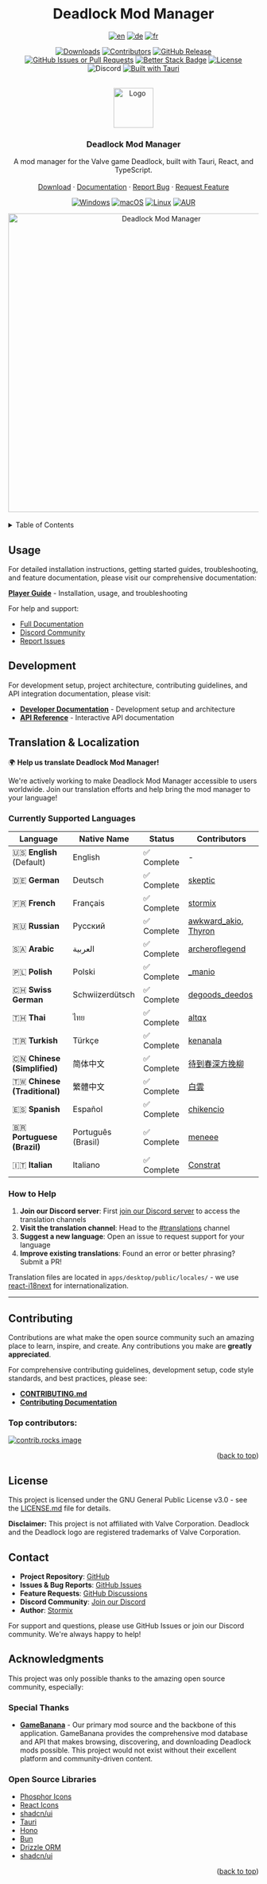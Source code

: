 <!-- Improved compatibility of back to top link: See: https://github.com/othneildrew/Best-README-Template/pull/73 -->

<a id="readme-top"></a>

<div align="center">
<h1> Deadlock Mod Manager</h1>
</div>
<!-- Project Stats -->
<div align="center">

[![en](https://img.shields.io/badge/lang-en-red.svg)](https://github.com/deadlock-mod-manager/deadlock-mod-manager/blob/main/README.md)
[![de](https://img.shields.io/badge/lang-de-yellow.svg)](https://github.com/deadlock-mod-manager/deadlock-mod-manager/blob/main/README.de.md)
[![fr](https://img.shields.io/badge/lang-fr-blue.svg)](https://github.com/deadlock-mod-manager/deadlock-mod-manager/blob/main/README.fr.md)

[![Downloads][downloads-status]][downloads-url]
[![Contributors][contributors-status]][contributors-url]
[![GitHub Release][release-status]][release-url]
[![GitHub Issues or Pull Requests][issues-status]][issues-url]
[![Better Stack Badge](https://uptime.betterstack.com/status-badges/v1/monitor/1psci.svg)](https://uptime.betterstack.com/?utm_source=status_badge)
[![License][license-status]][license-url]
![Discord](https://img.shields.io/discord/1322369530386710568?label=discord)
[![Built with Tauri][tauri-status]][tauri-url]

</div>
<br />
<div align="center">
  <a href="https://github.com/deadlock-mod-manager/deadlock-mod-manager">
    <img src="./apps/desktop/src-tauri/icons/128x128.png" alt="Logo" width="80" height="80">
  </a>

  <h3 align="center">Deadlock Mod Manager</h3>

  <p align="center">
    A mod manager for the Valve game Deadlock, built with Tauri, React, and TypeScript.
    <br />
    <br />
    <a href="https://github.com/deadlock-mod-manager/deadlock-mod-manager/releases/latest">Download</a>
    ·
    <a href="https://docs.deadlockmods.app/">Documentation</a>
    ·
    <a href="https://github.com/deadlock-mod-manager/deadlock-mod-manager/issues/new?labels=bug&template=bug-report---.md">Report Bug</a>
    ·
    <a href="https://github.com/deadlock-mod-manager/deadlock-mod-manager/issues/new?labels=enhancement&template=feature-request---.md">Request Feature</a>
  </p>
  
<!-- Distribution & Platforms -->
[![Windows][windows-status]][windows-url]
[![macOS][macos-status]][macos-url]
[![Linux][linux-status]][linux-url]
[![AUR][aur-status]][aur-url]

  <img src="./docs/assets/mods.png" alt="Deadlock Mod Manager" width="600">
  
</div>

<br />

<!-- TABLE OF CONTENTS -->
<details>
  <summary>Table of Contents</summary>
  <ol>
    <li><a href="#screenshots">Screenshots</a></li>
    <li><a href="#usage">Usage</a></li>
    <li><a href="#whats-inside">What's inside?</a></li>
    <li><a href="#development">Development</a></li>
    <li><a href="#translation--localization">Translation & Localization</a></li>
    <li><a href="#contributing">Contributing</a></li>
    <li><a href="#license">License</a></li>
    <li><a href="#contact">Contact</a></li>
    <li><a href="#acknowledgments">Acknowledgments</a></li>
  </ol>
</details>

## Usage

For detailed installation instructions, getting started guides, troubleshooting, and feature documentation, please visit our comprehensive documentation:

**[Player Guide](https://docs.deadlockmods.app/using-mod-manager)** - Installation, usage, and troubleshooting

For help and support:

- [Full Documentation](https://docs.deadlockmods.app/)
- [Discord Community](https://deadlockmods.app/discord)
- [Report Issues](https://github.com/deadlock-mod-manager/deadlock-mod-manager/issues)

## Development

For development setup, project architecture, contributing guidelines, and API integration documentation, please visit:

- **[Developer Documentation](https://docs.deadlockmods.app/developer-docs)** - Development setup and architecture
- **[API Reference](https://docs.deadlockmods.app/api)** - Interactive API documentation

## Translation & Localization

🌍 **Help us translate Deadlock Mod Manager!**

We're actively working to make Deadlock Mod Manager accessible to users worldwide. Join our translation efforts and help bring the mod manager to your language!

### Currently Supported Languages

<!-- LANGUAGE_TABLE_START -->

| Language | Native Name | Status | Contributors |
|----------|-------------|--------|-------------|
| 🇺🇸 **English** (Default) | English | ✅ Complete | - |
| 🇩🇪 **German** | Deutsch | ✅ Complete | [skeptic](https://discordapp.com/users/__skeptic__/) |
| 🇫🇷 **French** | Français | ✅ Complete | [stormix](https://github.com/stormix) |
| 🇷🇺 **Russian** | Русский | ✅ Complete | [awkward_akio](https://discordapp.com/users/awkward_akio/), [Thyron](https://github.com/baka-thyron) |
| 🇸🇦 **Arabic** | العربية | ✅ Complete | [archeroflegend](https://discordapp.com/users/archeroflegend/) |
| 🇵🇱 **Polish** | Polski | ✅ Complete | [_manio](https://discordapp.com/users/_manio/) |
| 🇨🇭 **Swiss German** | Schwiizerdütsch | ✅ Complete | [degoods_deedos](https://discordapp.com/users/degoods_deedos/) |
| 🇹🇭 **Thai** | ไทย | ✅ Complete | [altqx](https://discordapp.com/users/altq/) |
| 🇹🇷 **Turkish** | Türkçe | ✅ Complete | [kenanala](https://discordapp.com/users/kenanala/) |
| 🇨🇳 **Chinese (Simplified)** | 简体中文 | ✅ Complete | [待到春深方挽柳](mailto:sfk_04@qq.com) |
| 🇹🇼 **Chinese (Traditional)** | 繁體中文 | ✅ Complete | [白雲](https://github.com/phillychi3) |
| 🇪🇸 **Spanish** | Español | ✅ Complete | [chikencio](https://discordapp.com/users/chikencio/) |
| 🇧🇷 **Portuguese (Brazil)** | Português (Brasil) | ✅ Complete | [meneee](https://discordapp.com/users/meneee/) |
| 🇮🇹 **Italian** | Italiano | ✅ Complete | [Constrat](https://github.com/constrat)

<!-- LANGUAGE_TABLE_END -->

### How to Help

1. **Join our Discord server**: First [join our Discord server](https://deadlockmods.app/discord) to access the translation channels
2. **Visit the translation channel**: Head to the [#translations](https://discord.com/channels/1322369530386710568/1414203136939135067) channel
3. **Suggest a new language**: Open an issue to request support for your language
4. **Improve existing translations**: Found an error or better phrasing? Submit a PR!

Translation files are located in `apps/desktop/public/locales/` - we use [react-i18next](https://react.i18next.com/) for internationalization.

---

## Contributing

Contributions are what make the open source community such an amazing place to learn, inspire, and create. Any contributions you make are **greatly appreciated**.

For comprehensive contributing guidelines, development setup, code style standards, and best practices, please see:

- **[CONTRIBUTING.md](CONTRIBUTING.md)**
- **[Contributing Documentation](https://docs.deadlockmods.app/developer-docs/contributing)**

### Top contributors:

<a href="https://github.com/deadlock-mod-manager/deadlock-mod-manager/graphs/contributors">
  <img src="https://contrib.rocks/image?repo=stormix/deadlock-modmanager" alt="contrib.rocks image" />
</a>

<p align="right">(<a href="#readme-top">back to top</a>)</p>

## License

This project is licensed under the GNU General Public License v3.0 - see the [LICENSE.md](LICENSE.md) file for details.

**Disclaimer:** This project is not affiliated with Valve Corporation. Deadlock and the Deadlock logo are registered trademarks of Valve Corporation.

## Contact

- **Project Repository**: [GitHub](https://github.com/deadlock-mod-manager/deadlock-mod-manager)
- **Issues & Bug Reports**: [GitHub Issues](https://github.com/deadlock-mod-manager/deadlock-mod-manager/issues)
- **Feature Requests**: [GitHub Discussions](https://github.com/deadlock-mod-manager/deadlock-mod-manager/discussions)
- **Discord Community**: [Join our Discord](https://deadlockmods.app/discord)
- **Author**: [Stormix](https://github.com/Stormix)

For support and questions, please use GitHub Issues or join our Discord community. We're always happy to help!

<!-- ACKNOWLEDGMENTS -->

## Acknowledgments

This project was only possible thanks to the amazing open source community, especially:

### Special Thanks

- **[GameBanana](https://gamebanana.com/)** - Our primary mod source and the backbone of this application. GameBanana provides the comprehensive mod database and API that makes browsing, discovering, and downloading Deadlock mods possible. This project would not exist without their excellent platform and community-driven content.

### Open Source Libraries

- [Phosphor Icons](https://phosphoricons.com/)
- [React Icons](https://react-icons.github.io/react-icons/search)
- [shadcn/ui](https://ui.shadcn.com/)
- [Tauri](https://tauri.app/)
- [Hono](https://hono.dev/)
- [Bun](https://bun.sh/)
- [Drizzle ORM](https://orm.drizzle.team/)
- [shadcn/ui](https://ui.shadcn.com/)

<p align="right">(<a href="#readme-top">back to top</a>)</p>

[downloads-status]: https://img.shields.io/github/downloads/stormix/deadlock-modmanager/latest/total
[downloads-url]: https://github.com/deadlock-mod-manager/deadlock-mod-manager/releases/latest
[stars-status]: https://img.shields.io/github/stars/stormix/deadlock-modmanager
[stars-url]: https://github.com/deadlock-mod-manager/deadlock-mod-manager/stargazers
[release-status]: https://img.shields.io/github/v/release/stormix/deadlock-modmanager
[release-url]: https://github.com/deadlock-mod-manager/deadlock-mod-manager/releases/latest
[issues-status]: https://img.shields.io/github/issues/stormix/deadlock-modmanager
[issues-url]: https://github.com/deadlock-mod-manager/deadlock-mod-manager/issues
[license-status]: https://img.shields.io/github/license/stormix/deadlock-modmanager
[license-url]: https://github.com/deadlock-mod-manager/deadlock-mod-manager/blob/main/LICENSE.md
[aur-status]: https://img.shields.io/aur/version/deadlock-modmanager
[aur-url]: https://aur.archlinux.org/packages/deadlock-modmanager
[tauri-status]: https://img.shields.io/badge/built_with-Tauri-24C8DB?logo=tauri
[tauri-url]: https://tauri.app/
[typescript-status]: https://img.shields.io/badge/typescript-007ACC?logo=typescript&logoColor=white
[typescript-url]: https://www.typescriptlang.org/
[rust-status]: https://img.shields.io/badge/rust-000000?logo=rust&logoColor=white
[rust-url]: https://www.rust-lang.org/
[commit-activity-status]: https://img.shields.io/github/commit-activity/m/stormix/deadlock-modmanager
[commit-activity-url]: https://github.com/deadlock-mod-manager/deadlock-mod-manager/graphs/commit-activity
[last-commit-status]: https://img.shields.io/github/last-commit/stormix/deadlock-modmanager
[last-commit-url]: https://github.com/deadlock-mod-manager/deadlock-mod-manager/commits/main
[contributors-status]: https://img.shields.io/github/contributors/stormix/deadlock-modmanager
[contributors-url]: https://github.com/deadlock-mod-manager/deadlock-mod-manager/graphs/contributors
[forks-status]: https://img.shields.io/github/forks/stormix/deadlock-modmanager
[forks-url]: https://github.com/deadlock-mod-manager/deadlock-mod-manager/network/members
[windows-status]: https://img.shields.io/badge/Windows-0078D6?logo=windows&logoColor=white
[windows-url]: https://github.com/deadlock-mod-manager/deadlock-mod-manager/releases/latest
[macos-status]: https://img.shields.io/badge/macOS-000000?logo=apple&logoColor=white
[macos-url]: https://github.com/deadlock-mod-manager/deadlock-mod-manager/releases/latest
[linux-status]: https://img.shields.io/badge/Linux-FCC624?logo=linux&logoColor=black
[linux-url]: https://github.com/deadlock-mod-manager/deadlock-mod-manager/releases/latest
